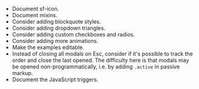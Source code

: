 * Document sf-icon.
* Document mixins.
* Consider adding blockquote styles.
* Consider adding dropdown triangles.
* Consider adding custom checkboxes and radios.
* Consider adding more animations.
* Make the examples editable.
* Instead of closing all modals on Esc, consider if it's possible to track the
  order and close the last opened. The difficulty here is that modals may be
  opened non-programmatically, i.e. by adding `.active` in passive markup.
* Document the JavaScript triggers.
